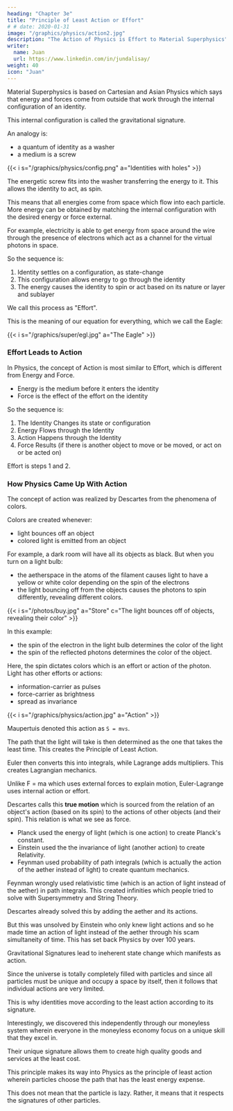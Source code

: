 ```yaml
---
heading: "Chapter 3e"
title: "Principle of Least Action or Effort"
# # date: 2020-01-31
image: "/graphics/physics/action2.jpg"
description: "The Action of Physics is Effort to Material Superphysics"
writer:
  name: Juan
  url: https://www.linkedin.com/in/jundalisay/
weight: 40
icon: "Juan"
---
```




Material Superphysics is based on Cartesian and Asian Physics which says that energy and forces come from outside that work through the internal configuration of an identity. 

This internal configuration is called the gravitational signature. 

An analogy is:
- a quantum of identity as a washer
- a medium is a screw

{{< i s="/graphics/physics/config.png" a="Identities with holes" >}}

The energetic screw fits into the washer transferring the energy to it. This allows the identity to act, as spin. 

This means that all energies come from space which flow into each particle. More energy can be obtained by matching the internal configuration with the desired energy or force external. 

For example, electricity is able to get energy from space around the wire through the presence of electrons which act as a  channel for the virtual photons in space. 

So the sequence is:

1. Identity settles on a configuration, as state-change
2. This configuration allows energy to go through the identity
3. The energy causes the identity to spin or act based on its nature or layer and sublayer

We call this process as "Effort".

This is the meaning of our equation for everything, which we call the Eagle:

{{< i s="/graphics/super/egl.jpg" a="The Eagle" >}}


### Effort Leads to Action

In Physics, the concept of Action is most similar to Effort, which is different from Energy and Force.
- Energy is the medium before it enters the identity
- Force is the effect of the effort on the identity

So the sequence is:

1. The Identity Changes its state or configuration
2. Energy Flows through the Identity
3. Action Happens through the Identity
4. Force Results (if there is another object to move or be moved, or act on or be acted on)

Effort is steps 1 and 2.


### How Physics Came Up With Action

The concept of action was realized by Descartes from the phenomena of colors. 

Colors are created whenever:
- light bounces off an object
- colored light is emitted from an object

For example, a dark room will have all its objects as black. But when you turn on a light bulb:
- the aetherspace in the atoms of the filament causes light to have a yellow or white color depending on the spin of the electrons
- the light bouncing off from the objects causes the photons to spin differently, revealing different colors. 

{{< i s="/photos/buy.jpg" a="Store" c="The light bounces off of objects, revealing their color" >}}


In this example:
- the spin of the electron in the light bulb determines the color of the light
- the spin of the reflected photons determines the color of the object.

Here, the spin dictates colors which is an effort or action of the photon. Light has other efforts or actions:
- information-carrier as pulses
- force-carrier as brightness
- spread as invariance

{{< i s="/graphics/physics/action.jpg" a="Action" >}}


Maupertuis denoted this action as `S = mvs`. 

The path that the light will take is then determined as the one that takes the least time. This creates the Principle of Least Action. 

Euler then converts this into integrals, while Lagrange adds multipliers. This creates Lagrangian mechanics.

Unlike F = ma which uses external forces to explain motion, Euler-Lagrange uses internal action or effort.

Descartes calls this **true motion** which is sourced from the relation of an object's action (based on its spin) to the actions of other objects (and their spin). This relation is what we see as force.

- Planck used the energy of light (which is one action) to create Planck's constant. 
- Einstein used the the invariance of light (another action) to create Relativity.
- Feynman used probability of path integrals (which is actually the action of the aether instead of light) to create quantum mechanics.

Feynman wrongly used relativistic time (which is an action of light instead of the aether) in path integrals. This created infinities which people tried to solve with Supersymmetry and String Theory. 

Descartes already solved this by adding the aether and its actions. 

But this was unsolved by Einstein who only knew light actions and so he made time an action of light instead of the aether through his scam simultaneity of time. This has set back Physics by over 100 years.




Gravitational Signatures lead to ineherent state change which manifests as action.

Since the universe is totally completely filled with particles and since all particles must be unique and occupy a space by itself, then it follows that individual actions are very limited.

This is why identities move according to the least action according to its signature. 

Interestingly, we discovered this independently through our moneyless system wherein everyone in the moneyless economy focus on a unique skill that they excel in.

Their unique signature allows them to create high quality goods and services at the least cost. 

This principle makes its way into Physics as the principle of least action wherein particles choose the path that has the least energy expense.

This does not mean that the particle is lazy. Rather, it means that it respects the signatures of other particles.
